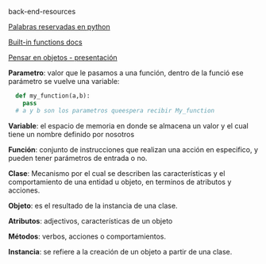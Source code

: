 back-end-resources

[Palabras reservadas en python](https://recursospython.com/guias-y-manuales/palabras-reservadas-del-lenguaje/)

[Built-in functions docs](https://www.programiz.com/python-programming/methods/)


[Pensar en objetos - presentación](https://docs.google.com/presentation/d/1rmnRj2FuXZt61ijU_Iakv-WAcNKdjHToxbaZa5FOFkU/edit?usp=sharing)


**Parametro**: valor que le pasamos a una función, dentro de la funció ese parámetro se vuelve una variable:

```python
  def my_function(a,b):
    pass
  # a y b son los parametros queespera recibir My_function
```

**Variable**: el espacio de memoria en donde se almacena un valor y el cual tiene un nombre definido por nosotros 

**Función**: conjunto de instrucciones que realizan una acción en especifico, y pueden tener parámetros de entrada o no.

**Clase**: Mecanismo por el cual se describen las características y el comportamiento de una entidad u objeto, en terminos de atributos y acciones.

**Objeto**: es el resultado de la instancia de una clase.

**Atributos**: adjectivos, características de un objeto

**Métodos**: verbos, acciones o comportamientos.

**Instancia**: se refiere a la creación de un objeto a partir de una clase.

